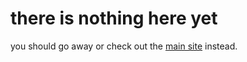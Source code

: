 # there is nothing here yet
you should go away or check out the [main site](https://k1yirx.github.io) instead.